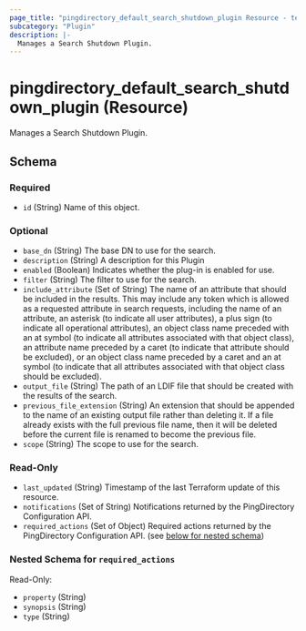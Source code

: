 ```yaml
---
page_title: "pingdirectory_default_search_shutdown_plugin Resource - terraform-provider-pingdirectory"
subcategory: "Plugin"
description: |-
  Manages a Search Shutdown Plugin.
---
```


# pingdirectory_default_search_shutdown_plugin (Resource)

Manages a Search Shutdown Plugin.



<!-- schema generated by tfplugindocs -->
## Schema

### Required

- `id` (String) Name of this object.

### Optional

- `base_dn` (String) The base DN to use for the search.
- `description` (String) A description for this Plugin
- `enabled` (Boolean) Indicates whether the plug-in is enabled for use.
- `filter` (String) The filter to use for the search.
- `include_attribute` (Set of String) The name of an attribute that should be included in the results. This may include any token which is allowed as a requested attribute in search requests, including the name of an attribute, an asterisk (to indicate all user attributes), a plus sign (to indicate all operational attributes), an object class name preceded with an at symbol (to indicate all attributes associated with that object class), an attribute name preceded by a caret (to indicate that attribute should be excluded), or an object class name preceded by a caret and an at symbol (to indicate that all attributes associated with that object class should be excluded).
- `output_file` (String) The path of an LDIF file that should be created with the results of the search.
- `previous_file_extension` (String) An extension that should be appended to the name of an existing output file rather than deleting it. If a file already exists with the full previous file name, then it will be deleted before the current file is renamed to become the previous file.
- `scope` (String) The scope to use for the search.

### Read-Only

- `last_updated` (String) Timestamp of the last Terraform update of this resource.
- `notifications` (Set of String) Notifications returned by the PingDirectory Configuration API.
- `required_actions` (Set of Object) Required actions returned by the PingDirectory Configuration API. (see [below for nested schema](#nestedatt--required_actions))

<a id="nestedatt--required_actions"></a>
### Nested Schema for `required_actions`

Read-Only:

- `property` (String)
- `synopsis` (String)
- `type` (String)



